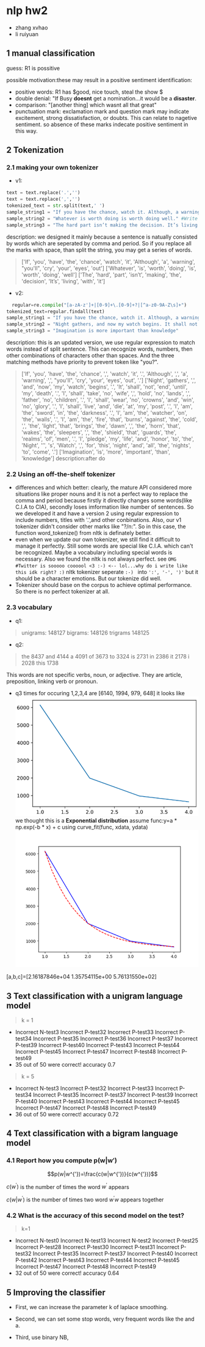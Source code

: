 # nlp hw2
- zhang xvhao 
- li ruiyuan
## 1 manual classification
guess: R1 is possitive

possible motivation:these may result in a positive sentiment identification:
- positive words: R1 has $good, nice touch, steal the show $
- double denial: "If Busy **doesnt** get a nomination...it would be a **disaster**.
- comparison: "[another thing] which wasnt all that great"
- punctuation mark: exclamation mark and question mark may indicate excitement, strong dissatisfaction, or doubts. This can relate to nagetive sentiment. so absence of these marks indecate positive sentiment in this way.

## 2 Tokenization
### 2.1 making your own tokenizer
- v1:
```python
text = text.replace('.','')
text = text.replace(',','')
tokenized_text = str.split(text,' ')
sample_string1 = "If you have the chance, watch it. Although, a warning, you'll cry your eyes out."
sample_string2 = "Whatever is worth doing is worth doing well." #Write two more sample sentences to tokenize 
sample_string3 = "The hard part isn’t making the decision. It’s living with it."
```
description:
  we designed it mainly because a sentence is natually consisted by words which are seperated by comma and period. So if you replace all the marks with space, than split the string, you may get a series of words.
  > ['If', 'you', 'have', 'the', 'chance', 'watch', 'it', 'Although', 'a', 'warning', "you'll", 'cry', 'your', 'eyes', 'out']
 > ['Whatever', 'is', 'worth', 'doing', 'is', 'worth', 'doing', 'well']
 > ['The', 'hard', 'part', 'isn’t', 'making', 'the', 'decision', 'It’s', 'living', 'with', 'it']

- v2:
```python
  regular=re.compile("[a-zA-z']+|[0-9]+\.[0-9]+?|[^a-z0-9A-Z\s]+")
tokenized_text=regular.findall(text)
sample_string1 = "If you have the chance, watch it. Although, a warning, you'll cry your eyes out."
sample_string2 = "Night gathers, and now my watch begins. It shall not end until my death. I shall take no wife, hold no lands, father no children. I shall wear no crowns and win no glory. I shall live and die at my post. I am the sword in the darkness. I am the watcher on the walls. I am the fire that burns against the cold, the light that brings the dawn, the horn that wakes the sleepers, the shield that guards the realms of men. I pledge my life and honor to the Night’s Watch, for this night and all the nights to come." #Write two more sample sentences to tokenize 
sample_string3 = "Imagination is more important than knowledge"
```
description:
this is an updated version, we use regular expression to match words instead of split sentence. This can recognize words, numbers, then other combinations of characters other than spaces. And the three matching methods have priority to prevent token like "you?".
> ['If', 'you', 'have', 'the', 'chance', ',', 'watch', 'it', '.', 'Although', ',', 'a', 'warning', ',', "you'll", 'cry', 'your', 'eyes', 'out', '.']
['Night', 'gathers', ',', 'and', 'now', 'my', 'watch', 'begins', '.', 'It', 'shall', 'not', 'end', 'until', 'my', 'death', '.', 'I', 'shall', 'take', 'no', 'wife', ',', 'hold', 'no', 'lands', ',', 'father', 'no', 'children', '.', 'I', 'shall', 'wear', 'no', 'crowns', 'and', 'win', 'no', 'glory', '.', 'I', 'shall', 'live', 'and', 'die', 'at', 'my', 'post', '.', 'I', 'am', 'the', 'sword', 'in', 'the', 'darkness', '.', 'I', 'am', 'the', 'watcher', 'on', 'the', 'walls', '.', 'I', 'am', 'the', 'fire', 'that', 'burns', 'against', 'the', 'cold', ',', 'the', 'light', 'that', 'brings', 'the', 'dawn', ',', 'the', 'horn', 'that', 'wakes', 'the', 'sleepers', ',', 'the', 'shield', 'that', 'guards', 'the', 'realms', 'of', 'men', '.', 'I', 'pledge', 'my', 'life', 'and', 'honor', 'to', 'the', 'Night', '’', 's', 'Watch', ',', 'for', 'this', 'night', 'and', 'all', 'the', 'nights', 'to', 'come', '.']
['Imagination', 'is', 'more', 'important', 'than', 'knowledge']
description:after do
### 2.2 Using an off-the-shelf tokenizer
-  differences and which better:
  clearly, the mature API considered more situations like proper nouns and it is not a perfect way to replace the comma and period because firstly it directly changes some words(like C.I.A to CIA), secondly loses imformation like number of sentences. So we developed it and have a version 2 using regular expression to include numbers, titles with '.',and other conbinations. Also, our v1 tokenizer didn't consider other marks like "?/n:". So in this case, the function word_tokenize() from nltk is definately better.
- even when we update our own tokenizer, we still find it difficult to manage it perfectly. Still some words are special like C.I.A. which can't be recognized. Maybe a vocabulary including special words is necessary. Also we found the nltk is not always perfect.
  see ` OMG #Twitter is sooooo coooool <3 :-) <-- lol...why do i write like this idk right? :) ` nltk tokenizer seperate `:-) ` into `':', '-', ')'` but it should be a character emotions. But our tokenize did well. 
- Tokenizer should base on the corpus to achieve optimal performance. So there is no perfect tokenizer at all.
  
### 2.3 vocabulary
- q1:
> unigrams: 148127 bigrams: 148126 trigrams 148125 
- q2:
> the 8437 
and 4144 
a 4091 
of 3673 
to 3324 
is 2731 
in 2386 
it 2178 
i 2028 
this 1738 

This words are not specific verbs, noun, or adjective. They are article, preposition, linking verb or pronoun.
- q3
 times for occuring 1,2,3,4 are [6140, 1994, 979, 648]
 it looks like
 ![](2.1.png)
 we thought this is a **Exponential distribution**
 assume func:y=a * np.exp(-b * x) + c
 using curve_fit(func, xdata, ydata)
 ![](2.2.png)

[a,b,c]=[2.16187846e+04 1.35754115e+00 5.76131550e+02]


## 3 Text classification with a unigram language model

>k = 1

- Incorrect N-test3
Incorrect P-test32
Incorrect P-test33
Incorrect P-test34
Incorrect P-test35
Incorrect P-test36
Incorrect P-test37
Incorrect P-test39
Incorrect P-test40
Incorrect P-test43
Incorrect P-test44
Incorrect P-test45
Incorrect P-test47
Incorrect P-test48
Incorrect P-test49
- 35 out of 50 were correct! accuracy 0.7

>k = 5

- Incorrect N-test3
Incorrect P-test32
Incorrect P-test33
Incorrect P-test34
Incorrect P-test35
Incorrect P-test37
Incorrect P-test39
Incorrect P-test40
Incorrect P-test43
Incorrect P-test44
Incorrect P-test45
Incorrect P-test47
Incorrect P-test48
Incorrect P-test49
- 36 out of 50 were correct! accuracy 0.72

## 4 Text classification with a bigram language model

### 4.1 Report how you compute p(w|w′) 

$$p(w|w^{'})=\frac{c(w|w^{'})}{c(w^{'})}$$

$c(w^{'})$ is the number of times the word $w^{'}$ appears

$c(w|w^{'})$ is the number of times two word $w^{'}w$ appears together

### 4.2 What is the accuracy of this second model on the test?

>k=1

- Incorrect N-test0
Incorrect N-test13
Incorrect N-test2
Incorrect P-test25
Incorrect P-test28
Incorrect P-test30
Incorrect P-test31
Incorrect P-test32
Incorrect P-test35
Incorrect P-test37
Incorrect P-test40
Incorrect P-test42
Incorrect P-test43
Incorrect P-test44
Incorrect P-test45
Incorrect P-test47
Incorrect P-test48
Incorrect P-test49
- 32 out of 50 were correct!
accuracy 0.64

## 5  Improving the classifier

- First, we can increase the parameter k of laplace smoothing.

- Second, we can set some stop words, very frequent words like the and a.
- Third, use binary NB,
